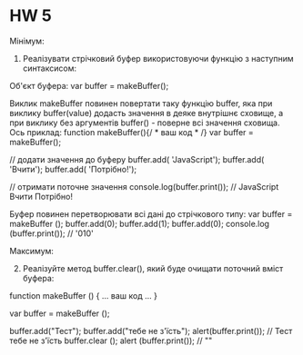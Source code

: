 # HW 5
<p>
Мінімум:
  
1. Реалізувати стрічковий буфер використовуючи функцію з наступним синтаксисом: 

Об'єкт буфера:
var buffer = makeBuffer();


Виклик makeBuffer повинен повертати таку функцію buffer, яка при виклику buffer(value) додасть значення в деяке внутрішнє сховище, а при виклику без аргументів buffer() - поверне всі значення сховища.
Ось приклад:
function makeBuffer(){/ * ваш код * /}
var buffer = makeBuffer();

// додати значення до буферу
buffer.add( 'JavaScript');
buffer.add( 'Вчити');
buffer.add( 'Потрібно!');

// отримати поточне значення
console.log(buffer.print());
// JavaScript Вчити Потрібно!


Буфер повинен перетворювати всі дані до стрічкового типу:
var buffer = makeBuffer ();
buffer.add(0);
buffer.add(1);
buffer.add(0);
console.log (buffer.print()); // '010'

Максимум:
  
2. Реалізуйте метод buffer.clear(), який буде очищати поточний вміст буфера:

function makeBuffer () {
   ... ваш код ...
}

var buffer = makeBuffer ();

buffer.add("Тест");
buffer.add("тебе не з'їсть");
alert(buffer.print()); // Тест тебе не з'їсть
buffer.clear ();
alert (buffer.print()); // "" 
</p>

